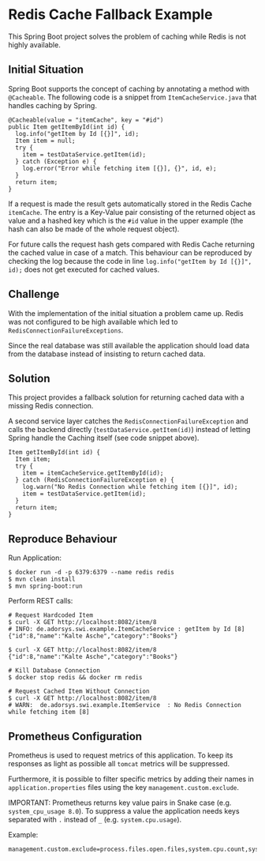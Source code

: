 # Redis Cache Fallback Example
This Spring Boot project solves the problem of caching while Redis is not highly available.

## Initial Situation
Spring Boot supports the concept of caching by annotating a method with `@Cacheable`. The following
code is a snippet from `ItemCacheService.java` that handles caching by Spring. 

```
@Cacheable(value = "itemCache", key = "#id")
public Item getItemById(int id) {
  log.info("getItem by Id [{}]", id);
  Item item = null;
  try {
    item = testDataService.getItem(id);
  } catch (Exception e) {
    log.error("Error while fetching item [{}], {}", id, e);
  }
  return item;
}
``` 

If a request is made the result gets automatically stored in the Redis Cache `itemCache`. The 
entry is a Key-Value pair consisting of the returned object as value and a hashed key which is the
`#id` value in the upper example (the hash can also be made of the whole request object).

For future calls the request hash gets compared with Redis Cache returning the cached value in 
case of a match. This behaviour can be reproduced by checking the log because the code in line 
`log.info("getItem by Id [{}]", id);` does not get executed for cached values.

## Challenge
With the implementation of the initial situation a problem came up. Redis was not configured to be 
high available which led to `RedisConnectionFailureExceptions`. 

Since the real database was still available the application should load data from the database 
instead of insisting to return cached data. 

## Solution
This project provides a fallback solution for returning cached data with a missing Redis connection.

A second service layer catches the `RedisConnectionFailureException` and calls the backend directly
(`testDataService.getItem(id)`) instead of letting Spring handle the Caching itself (see code 
snippet above).

```
Item getItemById(int id) {
  Item item;
  try {
    item = itemCacheService.getItemById(id);
  } catch (RedisConnectionFailureException e) {
    log.warn("No Redis Connection while fetching item [{}]", id);
    item = testDataService.getItem(id);
  }
  return item;
}
```

## Reproduce Behaviour

Run Application:
```shell
$ docker run -d -p 6379:6379 --name redis redis
$ mvn clean install
$ mvn spring-boot:run 
```

Perform REST calls:
```shell
# Request Hardcoded Item
$ curl -X GET http://localhost:8082/item/8          
# INFO: de.adorsys.swi.example.ItemCacheService : getItem by Id [8]
{"id":8,"name":"Kalte Asche","category":"Books"}

$ curl -X GET http://localhost:8082/item/8          
{"id":8,"name":"Kalte Asche","category":"Books"}

# Kill Database Connection
$ docker stop redis && docker rm redis

# Request Cached Item Without Connection
$ curl -X GET http://localhost:8082/item/8          
# WARN:  de.adorsys.swi.example.ItemService  : No Redis Connection while fetching item [8]
```

## Prometheus Configuration

Prometheus is used to request metrics of this application. To keep its responses as light as 
possible all `tomcat` metrics will be suppressed.

Furthermore, it is possible to filter specific metrics by adding their names in 
`application.properties` files using the key `management.custom.exclude`.

IMPORTANT: Prometheus returns key value pairs in Snake case (e.g. `system_cpu_usage 8.0`).
To suppress a value the application needs keys separated with `.` instead of `_` (e.g. 
`system.cpu.usage`).

Example:
```
management.custom.exclude=process.files.open.files,system.cpu.count,system.cpu.usage
``` 